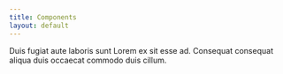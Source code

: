 ```yaml
---
title: Components
layout: default
---
```


Duis fugiat aute laboris sunt Lorem ex sit esse ad. Consequat consequat aliqua duis occaecat commodo duis cillum.
